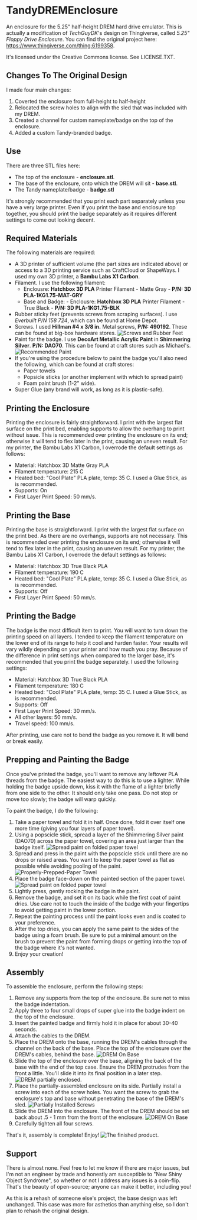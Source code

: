 # TandyDREMEnclosure

An enclosure for the 5.25" half-height DREM hard drive emulator.  This is actually a modification of *TechGuyDK*'s design on Thingiverse, called *5.25" Floppy Drive Enclosure*.  You can find the original project here: https://www.thingiverse.com/thing:6199358.

It's licensed under the Creative Commons license.  See LICENSE.TXT.

## Changes To The Original Design

I made four main changes:

1. Coverted the enclosure from full-height to half-height
2. Relocated the screw holes to align with the sled that was included with my DREM.
3. Created a channel for custom nameplate/badge on the top of the enclosure.
4. Added a custom Tandy-branded badge.

## Use

There are three STL files here:

- The top of the enclosure - **enclosure.stl**.
- The base of the enclosure, onto which the DREM will sit - **base.stl**.  
- The Tandy nameplate/badge - **badge.stl**

It's strongly recommended that you print each part separately unless you have a very large printer.  Even if you print the base and enclosure top together, you should print the badge separately as it requires different settings to come out looking decent.

## Required Materials

The following materials are required:

- A 3D printer of sufficient volume (the part sizes are indicated above) or access to a 3D printing service such as CraftCloud or ShapeWays.  I used my own 3D printer, a **Bambu Labs X1 Carbon**.
- Filament.  I use the following filament:
    - Enclousre: **Hatchbox 3D PLA** Printer Filament - Matte Gray - **P/N: 3D PLA-1KG1.75-MAT-GRY**
    - Base and Badge: - Enclousre: **Hatchbox 3D PLA** Printer Filament - True Black - **P/N: 3D PLA-1KG1.75-BLK**
- Rubber sticky feet (prevents screws from scraping surfaces).  I use *Everbuilt P/N 158 724*, which can be found at Home Depot.
- Screws.  I used **Hillman #4 x 3/8 in.** Metal screws, **P/N: 490192**.  These can be found at big-box hardware stores. ![Screws and Rubber Feet](pic/screws-feet.jpg)
- Paint for the badge.  I use **DecoArt Metallic Acrylic Paint** in **Shimmering Silver**.  **P/N: DAO70**.  This can be found at craft stores such as Michael's. ![Recommended Paint](pic/paintbottle.jpg)
- If you're using the procedure below to paint the badge you'll also need the following, which can be found at craft stores:
    - Paper towels
    - Popsicle sticks (or another implement with which to spread paint)
    - Foam paint brush (1-2" wide).
- Super Glue (any brand will work, as long as it is plastic-safe).

## Printing the Enclosure

Printing the enclosure is fairly straightforward.  I print with the largest flat surface on the print bed, enabling supports to allow the overhang to print without issue.  This is recommended over printing the enclosure on its end; otherwise it will tend to flex later in the print, causing an uneven result.  For my printer, the Bambu Labs X1 Carbon, I overrode the default settings as follows:

* Material: Hatchbox 3D  Matte Gray PLA
* Filament temperature: 215 C
* Heated bed: "Cool Plate" PLA plate, temp: 35 C.  I used a Glue Stick, as is recommended.
* Supports: On
* First Layer Print Speed: 50 mm/s.

## Printing the Base

Printing the base is straightforward.  I print with the largest flat surface on the print bed.  As there are no overhangs, supports are not necessary.  This is recommended over printing the enclosure on its end; otherwise it will tend to flex later in the print, causing an uneven result.  For my printer, the Bambu Labs X1 Carbon, I overrode the default settings as follows:

* Material: Hatchbox 3D  True Black PLA
* Filament temperature: 190 C
* Heated bed: "Cool Plate" PLA plate, temp: 35 C.  I used a Glue Stick, as is recommended.
* Supports: Off
* First Layer Print Speed: 50 mm/s.

## Printing the Badge

The badge is the most difficult item to print.  You will want to turn down the printing speed on all layers.  I tended to keep the filament temperature on the lower end of its range to help it cool and harden faster.  Your results will vary wildly depending on your printer and how much you pray.  Because of the difference in print settings when compared to the larger base, it's recommended that you print the badge separately.  I used the following settings:

* Material: Hatchbox 3D  True Black PLA
* Filament temperature: 180 C
* Heated bed: "Cool Plate" PLA plate, temp: 35 C.  I used a Glue Stick, as is recommended.
* Supports: Off
* First Layer Print Speed: 30 mm/s.
* All other layers: 50 mm/s.
* Travel speed: 100 mm/s.

After printing, use care not to bend the badge as you remove it.  It will bend or break easily.  

## Prepping and Painting the Badge

Once you've printed the badge, you'll want to remove any leftover PLA threads from the badge.  The easiest way to do this is to use a lighter.  While holding the badge upside down, kiss it with the flame of a lighter briefly from one side to the other.  It should only take one pass.  Do not stop or move too slowly; the badge will warp quickly.

To paint the badge, I do the following: 
1. Take a paper towel and fold it in half.  Once done, fold it over itself one more time (giving you four layers of paper towel).
1. Using a popscicle stick, spread a layer of the Shimmering Silver paint (DAO70) across the paper towel, covering an area just larger than the badge itself. ![Spread paint on folded paper towel](pic/spread.jpg)
1. Spread and press in the paint with the popscicle stick until there are no drops or raised areas.  You want to keep the paper towel as flat as possible while avoiding pooling of the paint. ![Properly-Prepped-Paper Towel](pic/paint.jpg)
1. Place the badge face-down on the painted section of the paper towel. ![Spread paint on folded paper towel](pic/pbadge.jpg)
1. Lightly press, gently rocking the badge in the paint.
1. Remove the badge, and set it on its back while the first coat of paint dries.  Use care not to touch the inside of the badge with your fingertips to avoid getting paint in the lower portion.
1. Repeat the painting process until the paint looks even and is coated to your preference.
1. After the top dries, you can apply the same paint to the sides of the badge using a foam brush.  Be sure to put a minimal amount on the brush to prevent the paint from forming drops or getting into the top of the badge where it's not wanted.
1. Enjoy your creation!

## Assembly

To assemble the enclosure, perform the following steps:

1. Remove any supports from the top of the enclosure.  Be sure not to miss the badge indentation.
1. Apply three to four small drops of super glue into the badge indent on the top of the enclosure.
1. Insert the painted badge and firmly hold it in place for about 30-40 seconds.
1. Attach the cables to the DREM.
1. Place the DREM onto the base, running the DREM's cables through the channel on the back of the base.  Place the top of the enclosure over the DREM's cables, behind the base. ![DREM On Base](pic/assemble1.jpg)
1. Slide the top of the enclosure over the base, aligning the back of the base with the end of the top case.  Ensure the DREM protrudes from the front a little.  You'll slide it into its final position in a later step.  ![DREM partially enclosed.](pic/assemble2.jpg)
1. Place the partially-assembled enclosure on its side.  Partially install a screw into each of the screw holes.  You want the screw to grab the enclosure's top and base without penetrating the base of the DREM's sled.  ![Partially Installed Screws](pic/assemble3.jpg)
1. Slide the DREM into the enclosure.  The front of the DREM should be set back about .5 - 1 mm from the front of the enclosure.  ![DREM On Base](pic/assemble4.jpg)
1. Carefully tighten all four screws.

That's it, assembly is complete!  Enjoy!
![The finished product.](pic/finished.jpg)

## Support

There is almost none.  Feel free to let me know if there are major issues, but I'm not an engineer by trade and honestly am susceptible to "New Shiny Object Syndrome", so whether or not I address any issues is a coin-flip.  That's the beauty of open-source; anyone can make it better, including you! 

As this is a rehash of someone else's project, the base design was left unchanged.  This case was more for asthetics than anything else, so I don't plan to rehash the original design.